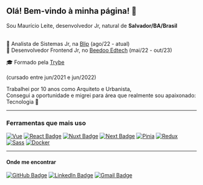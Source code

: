 ## Olá! Bem-vindo à minha página! 🙂

Sou Maurício Leite, desenvolvedor Jr, natural de **Salvador/BA/Brasil**<br><br>

💼 Analista de Sistemas Jr, na [Blip](https://www.blip.ai) (ago/22 - atual)<br>
💼 Desenvolvedor Frontend Jr, no [Beedoo Edtech](https://beedoo.com.br) (mai/22 - out/23)<br>

🎓 Formado pela [Trybe](https://www.betrybe.com)<br><br> (cursado entre jun/2021 e jun/2022)

Trabalhei por 10 anos como Arquiteto e Urbanista,<br>
Consegui a oportunidade e migrei para área que realmente sou apaixonado: Tecnologia 🤩

___
### Ferramentas que mais uso<br>
[![Vue](https://img.shields.io/badge/Vue.js-35495E?style=for-the-badge&logo=vue.js&logoColor=4FC08D)](https://vuejs.org)
[![React Badge](https://img.shields.io/badge/react-61DAFB?style=for-the-badge&logo=react&logoColor=grey)](https://pt-br.reactjs.org)
[![Nuxt Badge](https://img.shields.io/badge/nuxtjs-002028?style=for-the-badge&logo=Nuxt.js&logoColor=00DC82)](https://v3.nuxtjs.org)
[![Next Badge](https://img.shields.io/badge/nextjs-black?style=for-the-badge&logo=Next.js&logoColor=white)](https://nextjs.org)
[![Pinia](https://img.shields.io/badge/pinia-ffd859?style=for-the-badge&logo=pinia&logoColor=161f32)](https://pinia.vuejs.org)
[![Redux](https://img.shields.io/badge/redux-764abc?style=for-the-badge&logo=redux&logoColor=white)](https://redux.js.org)
[![Sass](https://img.shields.io/badge/sass-CC6699?style=for-the-badge&logo=sass&logoColor=FFF)](https://sass-lang.com)
[![Docker](https://img.shields.io/badge/docker-2496ED?style=for-the-badge&logo=docker&logoColor=FFF)](https://docker.com)
<br>

___
#### Onde me encontrar<br>

[![GitHub Badge](https://img.shields.io/badge/Github-white?style=flat&logo=github&logoColor=black)](https://github.com/mauricioleite1)
[![LinkedIn Badge](https://img.shields.io/badge/Linkedin-white?style=flat&logo=linkedin&logoColor=blue)](https://www.linkedin.com/in/mauricioleite/)
[![Gmail Badge](https://img.shields.io/badge/Gmail-white?style=flat&logo=gmail&logoColor=red)](mailto:mauricioleite@gmail.com)
